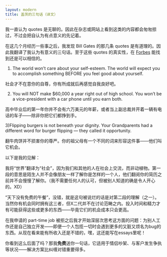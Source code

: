 ```yaml
---
layout: modern
title: 盖茨的三句话（译文）
---
```


我一直认为 quotes 是无聊的。因此在杂志或网站上看到这类的内容都会匆匆掠过，不过会把自认为有点意义的先记着。

在这几个月经历一些事之后，我发现 Bill Gates 的那几条 quotes 是有道理的。因此我翻译了我认为有意义的三句话。至于这些 quotes 的真实性，在 [Forbes](http://www.forbes.com/sites/mikemyatt/2011/12/12/life-isnt-fair-deal-with-it/) 能找到还是可以相信的。

1) The world won’t care about your self-esteem. The world will expect you to accomplish something BEFORE you feel good about yourself.

社会才不在意你的自尊，你有所成就后再感觉自我良好吧。

2) You will NOT make $60,000 a year right out of high school. You won’t be a vice-president with a car phone until you earn both.

高中毕业后的第一年你并不会有六万美元的年薪，或者当上副总裁并开着一辆有电话的车子——除非你把它们都挣到手。

3)Flipping burgers is not beneath your dignity. Your Grandparents had a different word for burger flipping — they called it opportunity.

翻牛肉饼并不损害你的尊严。你的祖父母有一个不同的词来形容这件事——他们叫它机会。

以下是我的见解：

我将“世界”翻译为“社会”，因为我们和其他的人在社会上交流，而非动植物。第一段的意思是陌生人并不会像朋友一样了解你是怎样的一个人，他们翻阅你的简历之前并不会慢慢了解你。（我不需要任何人的认可，但被别人知道的确是令人开心的。XD）

“天下没有免费的午餐”，没错，就是这句被说烂的话是对第二段的理解（之一）。当然你有机会同时拥有这三者，但X二代并不在讨论范畴之内。投入时间和精力才有可能获得这些或更多的东西——毕竟它们的机会成本只会更高。

在我申请的 part-time job 被拒之后我才开始深层次思考这方面的问题：为别人工作还是自己独立开发——即便一个人包揽一切时会遇到更多的又脏又烦名为bug的东西。从现在看来能有所收入还是不错的，嘿，这还能写在essays里呢！

你看到这么后面了吗？那我**免费**送你一句话，它适用于情侣吵架、与客户发生争执等状况——解决方案比纠缠对错重要得多。